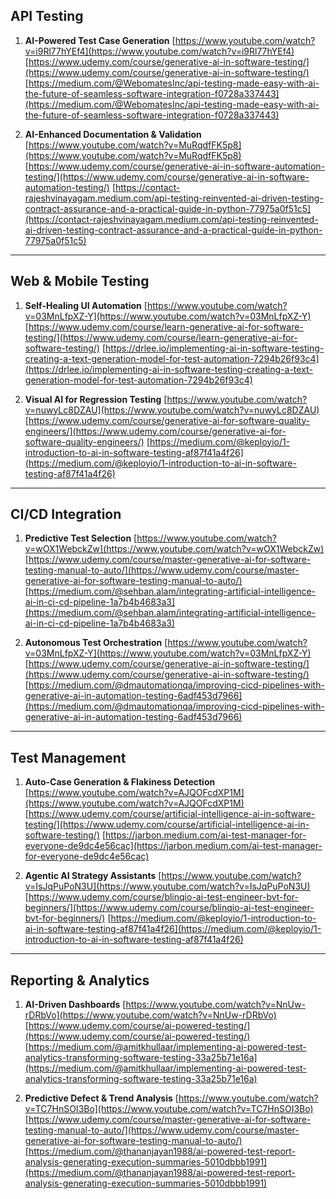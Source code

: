 ## API Testing

1. **AI-Powered Test Case Generation**
   [https://www.youtube.com/watch?v=i9Rl77hYEf4](https://www.youtube.com/watch?v=i9Rl77hYEf4)
   [https://www.udemy.com/course/generative-ai-in-software-testing/](https://www.udemy.com/course/generative-ai-in-software-testing/)
   [https://medium.com/@WebomatesInc/api-testing-made-easy-with-ai-the-future-of-seamless-software-integration-f0728a337443](https://medium.com/@WebomatesInc/api-testing-made-easy-with-ai-the-future-of-seamless-software-integration-f0728a337443)

2. **AI-Enhanced Documentation & Validation**
   [https://www.youtube.com/watch?v=MuRqdfFK5p8](https://www.youtube.com/watch?v=MuRqdfFK5p8)
   [https://www.udemy.com/course/generative-ai-in-software-automation-testing/](https://www.udemy.com/course/generative-ai-in-software-automation-testing/)
   [https://contact-rajeshvinayagam.medium.com/api-testing-reinvented-ai-driven-testing-contract-assurance-and-a-practical-guide-in-python-77975a0f51c5](https://contact-rajeshvinayagam.medium.com/api-testing-reinvented-ai-driven-testing-contract-assurance-and-a-practical-guide-in-python-77975a0f51c5)

---

## Web & Mobile Testing

1. **Self-Healing UI Automation**
   [https://www.youtube.com/watch?v=03MnLfpXZ-Y](https://www.youtube.com/watch?v=03MnLfpXZ-Y)
   [https://www.udemy.com/course/learn-generative-ai-for-software-testing/](https://www.udemy.com/course/learn-generative-ai-for-software-testing/)
   [https://drlee.io/implementing-ai-in-software-testing-creating-a-text-generation-model-for-test-automation-7294b26f93c4](https://drlee.io/implementing-ai-in-software-testing-creating-a-text-generation-model-for-test-automation-7294b26f93c4)

2. **Visual AI for Regression Testing**
   [https://www.youtube.com/watch?v=nuwyLc8DZAU](https://www.youtube.com/watch?v=nuwyLc8DZAU)
   [https://www.udemy.com/course/generative-ai-for-software-quality-engineers/](https://www.udemy.com/course/generative-ai-for-software-quality-engineers/)
   [https://medium.com/@keployio/1-introduction-to-ai-in-software-testing-af87f41a4f26](https://medium.com/@keployio/1-introduction-to-ai-in-software-testing-af87f41a4f26)

---

## CI/CD Integration

1. **Predictive Test Selection**
   [https://www.youtube.com/watch?v=wOX1WebckZw](https://www.youtube.com/watch?v=wOX1WebckZw)
   [https://www.udemy.com/course/master-generative-ai-for-software-testing-manual-to-auto/](https://www.udemy.com/course/master-generative-ai-for-software-testing-manual-to-auto/)
   [https://medium.com/@sehban.alam/integrating-artificial-intelligence-ai-in-ci-cd-pipeline-1a7b4b4683a3](https://medium.com/@sehban.alam/integrating-artificial-intelligence-ai-in-ci-cd-pipeline-1a7b4b4683a3)

2. **Autonomous Test Orchestration**
   [https://www.youtube.com/watch?v=03MnLfpXZ-Y](https://www.youtube.com/watch?v=03MnLfpXZ-Y)
   [https://www.udemy.com/course/generative-ai-in-software-testing/](https://www.udemy.com/course/generative-ai-in-software-testing/)
   [https://medium.com/@dmautomationqa/improving-cicd-pipelines-with-generative-ai-in-automation-testing-6adf453d7966](https://medium.com/@dmautomationqa/improving-cicd-pipelines-with-generative-ai-in-automation-testing-6adf453d7966)

---

## Test Management

1. **Auto-Case Generation & Flakiness Detection**
   [https://www.youtube.com/watch?v=AJQOFcdXP1M](https://www.youtube.com/watch?v=AJQOFcdXP1M)
   [https://www.udemy.com/course/artificial-intelligence-ai-in-software-testing/](https://www.udemy.com/course/artificial-intelligence-ai-in-software-testing/)
   [https://jarbon.medium.com/ai-test-manager-for-everyone-de9dc4e56cac](https://jarbon.medium.com/ai-test-manager-for-everyone-de9dc4e56cac)

2. **Agentic AI Strategy Assistants**
   [https://www.youtube.com/watch?v=IsJqPuPoN3U](https://www.youtube.com/watch?v=IsJqPuPoN3U)
   [https://www.udemy.com/course/blinqio-ai-test-engineer-bvt-for-beginners/](https://www.udemy.com/course/blinqio-ai-test-engineer-bvt-for-beginners/)
   [https://medium.com/@keployio/1-introduction-to-ai-in-software-testing-af87f41a4f26](https://medium.com/@keployio/1-introduction-to-ai-in-software-testing-af87f41a4f26)

---

## Reporting & Analytics

1. **AI-Driven Dashboards**
   [https://www.youtube.com/watch?v=NnUw-rDRbVo](https://www.youtube.com/watch?v=NnUw-rDRbVo)
   [https://www.udemy.com/course/ai-powered-testing/](https://www.udemy.com/course/ai-powered-testing/)
   [https://medium.com/@amitkhullaar/implementing-ai-powered-test-analytics-transforming-software-testing-33a25b71e16a](https://medium.com/@amitkhullaar/implementing-ai-powered-test-analytics-transforming-software-testing-33a25b71e16a)

2. **Predictive Defect & Trend Analysis**
   [https://www.youtube.com/watch?v=TC7HnSOI3Bo](https://www.youtube.com/watch?v=TC7HnSOI3Bo)
   [https://www.udemy.com/course/master-generative-ai-for-software-testing-manual-to-auto/](https://www.udemy.com/course/master-generative-ai-for-software-testing-manual-to-auto/)
   [https://medium.com/@thananjayan1988/ai-powered-test-report-analysis-generating-execution-summaries-5010dbbb1991](https://medium.com/@thananjayan1988/ai-powered-test-report-analysis-generating-execution-summaries-5010dbbb1991)
